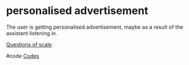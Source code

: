 # personalised advertisement
The user is getting personalised advertisement, maybe as a result of the assistant listening in.

[Questions of scale](output/themes/Questions%20of%20scale.md)

#code [Codes](output/codes/Codes.md)